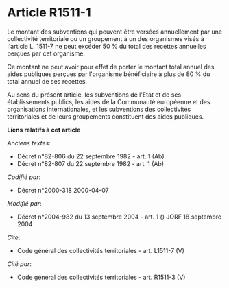 # Article R1511-1

Le montant des subventions qui peuvent être versées annuellement par une collectivité territoriale ou un groupement à un des
organismes visés à l'article L. 1511-7 ne peut excéder 50 % du total des recettes annuelles perçues par cet organisme. 

Ce montant ne peut avoir pour effet de porter le montant total annuel des aides publiques perçues par l'organisme
bénéficiaire à plus de 80 % du total annuel de ses recettes. 

Au sens du présent article, les subventions de l'Etat et de ses établissements publics, les aides de la Communauté européenne
et des organisations internationales, et les subventions des collectivités territoriales et de leurs groupements constituent
des aides publiques.

**Liens relatifs à cet article**

_Anciens textes_:

  - Décret n°82-806 du 22 septembre 1982 - art. 1 (Ab)
  - Décret n°82-807 du 22 septembre 1982 - art. 1 (Ab)

_Codifié par_:

  - Décret n°2000-318 2000-04-07

_Modifié par_:

  - Décret n°2004-982 du 13 septembre 2004 - art. 1 () JORF 18 septembre 2004

_Cite_:

  - Code général des collectivités territoriales - art. L1511-7 (V)

_Cité par_:

  - Code général des collectivités territoriales - art. R1511-3 (V)
